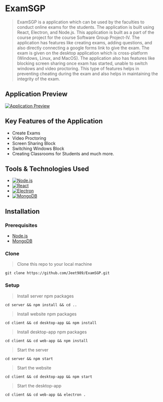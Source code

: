 # ExamSGP

> ExamSGP is a application which can be used by the faculties to conduct online exams for the students. The application is built using React, Electron, and Node.js. This application is built as a part of the course project for the course Software Group Project-IV. The application has features like creating exams, adding questions, and also directly connecting a google forms link to give the exam. The exam is given on the desktop application which is cross-platform (Windows, Linux, and MacOS). The application also has features like blocking screen sharing once exam has started, unable to switch windows and video proctoring. This type of features helps in preventing cheating during the exam and also helps in maintaining the integrity of the exam.

## Application Preview

[![Application Preview](https://img.youtube.com/vi/73P5Bx3zq_A/0.jpg)](https://www.youtube.com/watch?v=73P5Bx3zq_A)
<br />

## Key Features of the Application

- Create Exams
- Video Proctoring
- Screen Sharing Block
- Switching Windows Block
- Creating Classrooms for Students and much more.

## Tools & Technologies Used

- [![Node.js][Node.js]][Node.js-url]
- [![React][React]][React-url]
- [![Electron][Electron]][Electron-url]
- [![MongoDB][MongoDB]][MongoDB-url]

[Node.js]: https://img.shields.io/static/v1?style=for-the-badge&message=Node.js&color=339933&logo=Node.js&logoColor=FFFFFF&label=
[Node.js-url]: https://nodejs.org/en/
[React]: https://img.shields.io/static/v1?style=for-the-badge&message=React&color=222222&logo=React&logoColor=61DAFB&label=
[React-url]: https://reactjs.org/
[Electron]: https://img.shields.io/static/v1?style=for-the-badge&message=Electron&color=47848F&logo=Electron&logoColor=FFFFFF&label=
[Electron-url]: https://www.electronjs.org/
[MongoDB]: https://img.shields.io/static/v1?style=for-the-badge&message=MongoDB&color=47A248&logo=MongoDB&logoColor=FFFFFF&label=
[MongoDB-url]: https://www.mongodb.com/

## Installation

### Prerequisites

- [Node.js](https://nodejs.org/en/)
- [MongoDB](https://www.mongodb.com/)

### Clone

> Clone this repo to your local machine

```shell
git clone https://github.com/Jeet989/ExamSGP.git
```

### Setup

> Install server npm packages

```shell
cd server && npm install && cd ..
```

> Install website npm packages

```shell
cd client && cd desktop-app && npm install
```

> Install desktop-app npm packages

```shell
cd client && cd web-app && npm install
```

> Start the server

```shell
cd server && npm start
```

> Start the website

```shell
cd client && cd desktop-app && npm start
```

> Start the desktop-app

```shell
cd client && cd web-app && electron .
```
